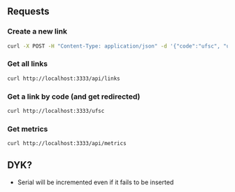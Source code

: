 ## Requests

### Create a new link
```bash
curl -X POST -H "Content-Type: application/json" -d '{"code":"ufsc", "url":"http://ufsc.br"}' http://localhost:3333/api/links
```

### Get all links
```bash
curl http://localhost:3333/api/links
```

### Get a link by code (and get redirected)
```bash
curl http://localhost:3333/ufsc
```

### Get metrics
```bash
curl http://localhost:3333/api/metrics
```

## DYK?

- Serial will be incremented even if it fails to be inserted
